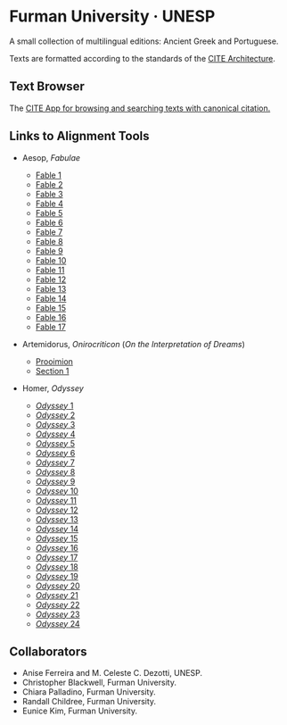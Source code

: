 # Furman University · UNESP

A small collection of multilingual editions: Ancient Greek and Portuguese.

Texts are formatted according to the standards of the [CITE Architecture](http://cite-architecture.org).

## Text Browser

The [CITE App for browsing and searching texts with canonical citation.](https://furman-editions-in-progress.github.io/UNESP_FU/cite-1.14.0.html)

## Links to Alignment Tools

- Aesop, *Fabulae*
	- [Fable 1](https://furman-editions-in-progress.github.io/UNESP_FU/Alignment_Files/ducat_aesop.html?urn=urn:cts:greekLit:tlg0096.tlg002.First1K-grc1.token:1&urn=urn:cts:greekLit:tlg0096.tlg002.mcdezotti.token:1&urn=)
	- [Fable 2](https://furman-editions-in-progress.github.io/UNESP_FU/Alignment_Files/ducat_aesop.html?urn=urn:cts:greekLit:tlg0096.tlg002.First1K-grc1.token:2&urn=urn:cts:greekLit:tlg0096.tlg002.mcdezotti.token:2&urn=)
	- [Fable 3](https://furman-editions-in-progress.github.io/UNESP_FU/Alignment_Files/ducat_aesop.html?urn=urn:cts:greekLit:tlg0096.tlg002.First1K-grc1.token:3&urn=urn:cts:greekLit:tlg0096.tlg002.mcdezotti.token:3&urn=)
	- [Fable 4](https://furman-editions-in-progress.github.io/UNESP_FU/Alignment_Files/ducat_aesop.html?urn=urn:cts:greekLit:tlg0096.tlg002.First1K-grc1.token:4&urn=urn:cts:greekLit:tlg0096.tlg002.mcdezotti.token:4&urn=)
	- [Fable 5](https://furman-editions-in-progress.github.io/UNESP_FU/Alignment_Files/ducat_aesop.html?urn=urn:cts:greekLit:tlg0096.tlg002.First1K-grc1.token:5&urn=urn:cts:greekLit:tlg0096.tlg002.mcdezotti.token:5&urn=)
	- [Fable 6](https://furman-editions-in-progress.github.io/UNESP_FU/Alignment_Files/ducat_aesop.html?urn=urn:cts:greekLit:tlg0096.tlg002.First1K-grc1.token:6&urn=urn:cts:greekLit:tlg0096.tlg002.mcdezotti.token:6&urn=)
	- [Fable 7](https://furman-editions-in-progress.github.io/UNESP_FU/Alignment_Files/ducat_aesop.html?urn=urn:cts:greekLit:tlg0096.tlg002.First1K-grc1.token:7&urn=urn:cts:greekLit:tlg0096.tlg002.mcdezotti.token:7&urn=)
	- [Fable 8](https://furman-editions-in-progress.github.io/UNESP_FU/Alignment_Files/ducat_aesop.html?urn=urn:cts:greekLit:tlg0096.tlg002.First1K-grc1.token:8&urn=urn:cts:greekLit:tlg0096.tlg002.mcdezotti.token:8&urn=)
	- [Fable 9](https://furman-editions-in-progress.github.io/UNESP_FU/Alignment_Files/ducat_aesop.html?urn=urn:cts:greekLit:tlg0096.tlg002.First1K-grc1.token:9&urn=urn:cts:greekLit:tlg0096.tlg002.mcdezotti.token:9&urn=)
	- [Fable 10](https://furman-editions-in-progress.github.io/UNESP_FU/Alignment_Files/ducat_aesop.html?urn=urn:cts:greekLit:tlg0096.tlg002.First1K-grc1.token:10&urn=urn:cts:greekLit:tlg0096.tlg002.mcdezotti.token:1p&urn=)
	- [Fable 11](https://furman-editions-in-progress.github.io/UNESP_FU/Alignment_Files/ducat_aesop.html?urn=urn:cts:greekLit:tlg0096.tlg002.First1K-grc1.token:11&urn=urn:cts:greekLit:tlg0096.tlg002.mcdezotti.token:11&urn=)
	- [Fable 12](https://furman-editions-in-progress.github.io/UNESP_FU/Alignment_Files/ducat_aesop.html?urn=urn:cts:greekLit:tlg0096.tlg002.First1K-grc1.token:12&urn=urn:cts:greekLit:tlg0096.tlg002.mcdezotti.token:12&urn=)
	- [Fable 13](https://furman-editions-in-progress.github.io/UNESP_FU/Alignment_Files/ducat_aesop.html?urn=urn:cts:greekLit:tlg0096.tlg002.First1K-grc1.token:13&urn=urn:cts:greekLit:tlg0096.tlg002.mcdezotti.token:13&urn=)
	- [Fable 14](https://furman-editions-in-progress.github.io/UNESP_FU/Alignment_Files/ducat_aesop.html?urn=urn:cts:greekLit:tlg0096.tlg002.First1K-grc1.token:14&urn=urn:cts:greekLit:tlg0096.tlg002.mcdezotti.token:14&urn=)
	- [Fable 15](https://furman-editions-in-progress.github.io/UNESP_FU/Alignment_Files/ducat_aesop.html?urn=urn:cts:greekLit:tlg0096.tlg002.First1K-grc1.token:15&urn=urn:cts:greekLit:tlg0096.tlg002.mcdezotti.token:15&urn=)
	- [Fable 16](https://furman-editions-in-progress.github.io/UNESP_FU/Alignment_Files/ducat_aesop.html?urn=urn:cts:greekLit:tlg0096.tlg002.First1K-grc1.token:16&urn=urn:cts:greekLit:tlg0096.tlg002.mcdezotti.token:16&urn=)
	- [Fable 17](https://furman-editions-in-progress.github.io/UNESP_FU/Alignment_Files/ducat_aesop.html?urn=urn:cts:greekLit:tlg0096.tlg002.First1K-grc1.token:17&urn=urn:cts:greekLit:tlg0096.tlg002.mcdezotti.token:17&urn=)

- Artemidorus, *Onirocriticon* (*On the Interpretation of Dreams*)
	- [Prooimion](https://furman-editions-in-progress.github.io/UNESP_FU/Alignment_Files/ducat_artemidorus.html?urn=urn:cts:greekLit:tlg0553.tlg001.1st1K-grc1.token:5.prooimion&urn=urn:cts:greekLit:tlg0553.tlg001.ferreira.token:5.prooimion&urn=)
	- [Section 1](https://furman-editions-in-progress.github.io/UNESP_FU/Alignment_Files/ducat_artemidorus.html?urn=urn:cts:greekLit:tlg0553.tlg001.1st1K-grc1.token:5.1&urn=urn:cts:greekLit:tlg0553.tlg001.ferreira.token:5.1&urn=)
- Homer, *Odyssey*
	- [*Odyssey* 1](https://furman-editions-in-progress.github.io/UNESP_FU/Alignment_Files/ducat_odyssey_1.html?urn=urn:cts:greekLit:tlg0012.tlg002.murray.token:1.1-1.10&urn=urn:cts:greekLit:tlg0012.tlg002.werner.token:1.1-1.10&urn=)
	- [*Odyssey* 2](https://furman-editions-in-progress.github.io/UNESP_FU/Alignment_Files/ducat_odyssey_2.html?urn=urn:cts:greekLit:tlg0012.tlg002.murray.token:2.1-2.10&urn=urn:cts:greekLit:tlg0012.tlg002.werner.token:2.1-2.10&urn=)
	- [*Odyssey* 3](https://furman-editions-in-progress.github.io/UNESP_FU/Alignment_Files/ducat_odyssey_3.html?urn=urn:cts:greekLit:tlg0012.tlg002.murray.token:3.1-3.10&urn=urn:cts:greekLit:tlg0012.tlg002.werner.token:3.1-3.10&urn=)
	- [*Odyssey* 4](https://furman-editions-in-progress.github.io/UNESP_FU/Alignment_Files/ducat_odyssey_4.html?urn=urn:cts:greekLit:tlg0012.tlg002.murray.token:4.1-4.10&urn=urn:cts:greekLit:tlg0012.tlg002.werner.token:4.1-4.10&urn=)
	- [*Odyssey* 5](https://furman-editions-in-progress.github.io/UNESP_FU/Alignment_Files/ducat_odyssey_5.html?urn=urn:cts:greekLit:tlg0012.tlg002.murray.token:5.1-5.10&urn=urn:cts:greekLit:tlg0012.tlg002.werner.token:5.1-5.10&urn=)
	- [*Odyssey* 6](https://furman-editions-in-progress.github.io/UNESP_FU/Alignment_Files/ducat_odyssey_6.html?urn=urn:cts:greekLit:tlg0012.tlg002.murray.token:6.1-6.10&urn=urn:cts:greekLit:tlg0012.tlg002.werner.token:6.1-6.10&urn=)
	- [*Odyssey* 7](https://furman-editions-in-progress.github.io/UNESP_FU/Alignment_Files/ducat_odyssey_7.html?urn=urn:cts:greekLit:tlg0012.tlg002.murray.token:7.1-7.10&urn=urn:cts:greekLit:tlg0012.tlg002.werner.token:7.1-7.10&urn=)
	- [*Odyssey* 8](https://furman-editions-in-progress.github.io/UNESP_FU/Alignment_Files/ducat_odyssey_8.html?urn=urn:cts:greekLit:tlg0012.tlg002.murray.token:8.1-8.10&urn=urn:cts:greekLit:tlg0012.tlg002.werner.token:8.1-8.10&urn=)
	- [*Odyssey* 9](https://furman-editions-in-progress.github.io/UNESP_FU/Alignment_Files/ducat_odyssey_9.html?urn=urn:cts:greekLit:tlg0012.tlg002.murray.token:9.1-9.10&urn=urn:cts:greekLit:tlg0012.tlg002.werner.token:9.1-9.10&urn=)
	- [*Odyssey* 10](https://furman-editions-in-progress.github.io/UNESP_FU/Alignment_Files/ducat_odyssey_10.html?urn=urn:cts:greekLit:tlg0012.tlg002.murray.token:10.1-10.10&urn=urn:cts:greekLit:tlg0012.tlg002.werner.token:10.1-10.10&urn=)
	- [*Odyssey* 11](https://furman-editions-in-progress.github.io/UNESP_FU/Alignment_Files/ducat_odyssey_11.html?urn=urn:cts:greekLit:tlg0012.tlg002.murray.token:11.1-11.10&urn=urn:cts:greekLit:tlg0012.tlg002.werner.token:11.1-11.10&urn=)
	- [*Odyssey* 12](https://furman-editions-in-progress.github.io/UNESP_FU/Alignment_Files/ducat_odyssey_12.html?urn=urn:cts:greekLit:tlg0012.tlg002.murray.token:12.1-12.10&urn=urn:cts:greekLit:tlg0012.tlg002.werner.token:12.1-12.10&urn=)
	- [*Odyssey* 13](https://furman-editions-in-progress.github.io/UNESP_FU/Alignment_Files/ducat_odyssey_13.html?urn=urn:cts:greekLit:tlg0012.tlg002.murray.token:13.1-13.10&urn=urn:cts:greekLit:tlg0012.tlg002.werner.token:13.1-13.10&urn=)
	- [*Odyssey* 14](https://furman-editions-in-progress.github.io/UNESP_FU/Alignment_Files/ducat_odyssey_14.html?urn=urn:cts:greekLit:tlg0012.tlg002.murray.token:14.1-14.10&urn=urn:cts:greekLit:tlg0012.tlg002.werner.token:14.1-14.10&urn=)
	- [*Odyssey* 15](https://furman-editions-in-progress.github.io/UNESP_FU/Alignment_Files/ducat_odyssey_15.html?urn=urn:cts:greekLit:tlg0012.tlg002.murray.token:15.1-15.10&urn=urn:cts:greekLit:tlg0012.tlg002.werner.token:15.1-15.10&urn=)
	- [*Odyssey* 16](https://furman-editions-in-progress.github.io/UNESP_FU/Alignment_Files/ducat_odyssey_16.html?urn=urn:cts:greekLit:tlg0012.tlg002.murray.token:16.1-16.10&urn=urn:cts:greekLit:tlg0012.tlg002.werner.token:16.1-16.10&urn=)
	- [*Odyssey* 17](https://furman-editions-in-progress.github.io/UNESP_FU/Alignment_Files/ducat_odyssey_17.html?urn=urn:cts:greekLit:tlg0012.tlg002.murray.token:17.1-17.10&urn=urn:cts:greekLit:tlg0012.tlg002.werner.token:17.1-17.10&urn=)
	- [*Odyssey* 18](https://furman-editions-in-progress.github.io/UNESP_FU/Alignment_Files/ducat_odyssey_18.html?urn=urn:cts:greekLit:tlg0012.tlg002.murray.token:18.1-18.10&urn=urn:cts:greekLit:tlg0012.tlg002.werner.token:18.1-18.10&urn=)
	- [*Odyssey* 19](https://furman-editions-in-progress.github.io/UNESP_FU/Alignment_Files/ducat_odyssey_19.html?urn=urn:cts:greekLit:tlg0012.tlg002.murray.token:19.1-19.10&urn=urn:cts:greekLit:tlg0012.tlg002.werner.token:19.1-19.10&urn=)
	- [*Odyssey* 20](https://furman-editions-in-progress.github.io/UNESP_FU/Alignment_Files/ducat_odyssey_20.html?urn=urn:cts:greekLit:tlg0012.tlg002.murray.token:20.1-20.10&urn=urn:cts:greekLit:tlg0012.tlg002.werner.token:20.1-20.10&urn=)
	- [*Odyssey* 21](https://furman-editions-in-progress.github.io/UNESP_FU/Alignment_Files/ducat_odyssey_21.html?urn=urn:cts:greekLit:tlg0012.tlg002.murray.token:21.1-21.10&urn=urn:cts:greekLit:tlg0012.tlg002.werner.token:21.1-21.10&urn=)
	- [*Odyssey* 22](https://furman-editions-in-progress.github.io/UNESP_FU/Alignment_Files/ducat_odyssey_22.html?urn=urn:cts:greekLit:tlg0012.tlg002.murray.token:22.1-22.10&urn=urn:cts:greekLit:tlg0012.tlg002.werner.token:22.1-22.10&urn=)
	- [*Odyssey* 23](https://furman-editions-in-progress.github.io/UNESP_FU/Alignment_Files/ducat_odyssey_23.html?urn=urn:cts:greekLit:tlg0012.tlg002.murray.token:23.1-23.10&urn=urn:cts:greekLit:tlg0012.tlg002.werner.token:23.1-23.10&urn=)
	- [*Odyssey* 24](https://furman-editions-in-progress.github.io/UNESP_FU/Alignment_Files/ducat_odyssey_24.html?urn=urn:cts:greekLit:tlg0012.tlg002.murray.token:24.1-24.10&urn=urn:cts:greekLit:tlg0012.tlg002.werner.token:24.1-24.10&urn=)


## Collaborators

- Anise Ferreira and M. Celeste C. Dezotti, UNESP.
- Christopher Blackwell, Furman University.
- Chiara Palladino, Furman University.
- Randall Childree, Furman University.
- Eunice Kim, Furman University.


